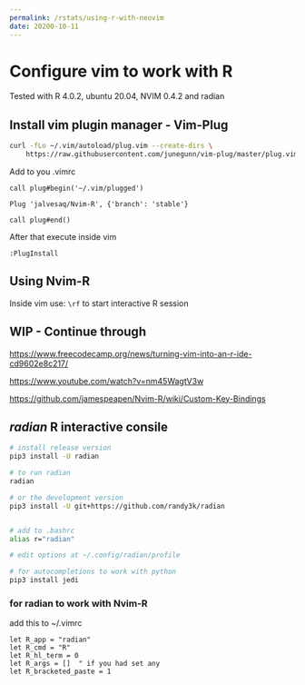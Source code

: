 ```yaml
---
permalink: /rstats/using-r-with-neovim
date: 20200-10-11
---
```


# Configure vim to work with R

Tested with R 4.0.2, ubuntu 20.04, NVIM 0.4.2 and radian 

## Install vim plugin manager - Vim-Plug

```bash
curl -fLo ~/.vim/autoload/plug.vim --create-dirs \
    https://raw.githubusercontent.com/junegunn/vim-plug/master/plug.vim
```

Add to you .vimrc

```vimrc
call plug#begin('~/.vim/plugged')

Plug 'jalvesaq/Nvim-R', {'branch': 'stable'}

call plug#end()
```

After that execute inside vim

```vim
:PlugInstall
```

## Using Nvim-R

Inside vim use: `\rf` to start interactive R session

## WIP - Continue through

https://www.freecodecamp.org/news/turning-vim-into-an-r-ide-cd9602e8c217/

https://www.youtube.com/watch?v=nm45WagtV3w

https://github.com/jamespeapen/Nvim-R/wiki/Custom-Key-Bindings


## _radian_ R interactive consile

```bash
# install release version
pip3 install -U radian

# to run radian
radian

# or the development version
pip3 install -U git+https://github.com/randy3k/radian


# add to .bashrc
alias r="radian"

# edit options at ~/.config/radian/profile

# for autocompletions to work with python
pip3 install jedi
```

### for radian to work with Nvim-R

add this to ~/.vimrc

```vim
let R_app = "radian"
let R_cmd = "R"
let R_hl_term = 0
let R_args = []  " if you had set any
let R_bracketed_paste = 1
```

